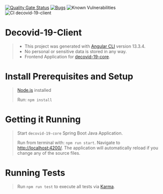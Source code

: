 [![Quality Gate Status](https://sonarcloud.io/api/project_badges/measure?project=vitoco84_decovid-19-client&metric=alert_status)](https://sonarcloud.io/summary/new_code?id=vitoco84_decovid-19-client)
[![Bugs](https://sonarcloud.io/api/project_badges/measure?project=vitoco84_decovid-19-client&metric=bugs)](https://sonarcloud.io/component_measures/metric/reliability_rating/list?id=vitoco84_decovid-19-client)
![Known Vulnerabilities](https://snyk.io/test/github/vitoco84/decovid-19-client/badge.svg)
![CI decovid-19-client](https://github.com/vitoco84/decovid-19-client/actions/workflows/ci-decovid-19-client.yml/badge.svg)

# Decovid-19-Client

> * This project was generated with [Angular CLI](https://github.com/angular/angular-cli) version 13.3.4.
> * No personal or sensitive data is stored in any way.
> * Frontend Application for [decovid-19-core](https://github.com/vitoco84/decovid-19-core).

# Install Prerequisites and Setup
> [Node.js](https://nodejs.org/en/) installed
> 
> Run: `npm install`

# Getting it Running
> Start `decovid-19-core` Spring Boot Java Application.
> 
> Run from terminal with: `npm run start`. Navigate to [http://localhost:4200/](http://localhost:4200/). The application will automatically reload if you change any of the source files.

# Running Tests

> Run `npm run test` to execute all tests via [Karma](https://karma-runner.github.io).
